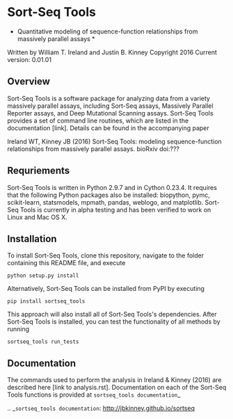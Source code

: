 Sort-Seq Tools 
========

* Quantitative modeling of sequence-function relationships from massively parallel assays *

 Written by William T. Ireland and Justin B. Kinney
 Copyright 2016
 Current version: 0.01.01

## Overview

Sort-Seq Tools is a software package for analyzing data from a variety massively parallel assays, including Sort-Seq assays, Massively Parallel Reporter assays, and Deep Mutational Scanning assays. Sort-Seq Tools provides a set of command line routines, which are listed in the documentation [link]. Details can be found in the accompanying paper

Ireland WT, Kinney JB (2016) Sort-Seq Tools: modeling sequence-function relationships from massively parallel assays. bioRxiv doi:???

## Requriements

Sort-Seq Tools is written in Python 2.9.7 and in Cython 0.23.4. It requires that the following Python packages also be installed: biopython, pymc, scikit-learn, statsmodels, mpmath, pandas, weblogo, and matplotlib. Sort-Seq Tools is currently in alpha testing and has been verified to work on Linux and Mac OS X. 

## Installation

To install Sort-Seq Tools, clone this repository, navigate to the folder containing this README file, and execute

```
python setup.py install
```

Alternatively, Sort-Seq Tools can be installed from PyPI by executing

```
pip install sortseq_tools
```

This approach will also install all of Sort-Seq Tools's dependencies. After Sort-Seq Tools is installed, you can test the functionality of all methods by running

```
sortseq_tools run_tests
```

## Documentation

The commands used to perform the analysis in Ireland & Kinney (2016) are described here [link to analysis.rst]. Documentation on each of the Sort-Seq Tools functions is provided at `sortseq_tools documentation`_

.. _`sortseq_tools documentation`: http://jbkinney.github.io/sortseq



